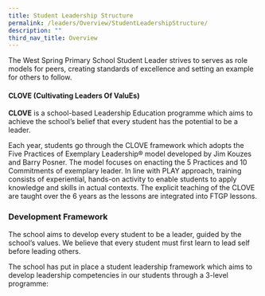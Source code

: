 ```yaml
---
title: Student Leadership Structure
permalink: /leaders/Overview/StudentLeadershipStructure/
description: ""
third_nav_title: Overview
---
```

The West Spring Primary School Student Leader strives to serves as role models for peers, creating standards of excellence and setting an example for others to follow.
#### **CLOVE (Cultivating Leaders Of ValuEs)**

**CLOVE** is a school-based Leadership Education programme which aims to achieve the school’s belief that every student has the potential to be a leader.

Each year, students go through the CLOVE framework which adopts the Five Practices of Exemplary Leadership® model developed by Jim Kouzes and Barry Posner. The model focuses on enacting the 5 Practices and 10 Commitments of exemplary leader. In line with PLAY approach, training consists of experiential, hands-on activity to enable students to apply knowledge and skills in actual contexts. The explicit teaching of the CLOVE are taught over the 6 years as the lessons are integrated into FTGP lessons.

### **Development Framework**

The school aims to develop every student to be a leader, guided by the school’s values. We believe that every student must first learn to lead self before leading others.

The school has put in place a student leadership framework which aims to develop leadership competencies in our students through a 3-level programme:
![]()